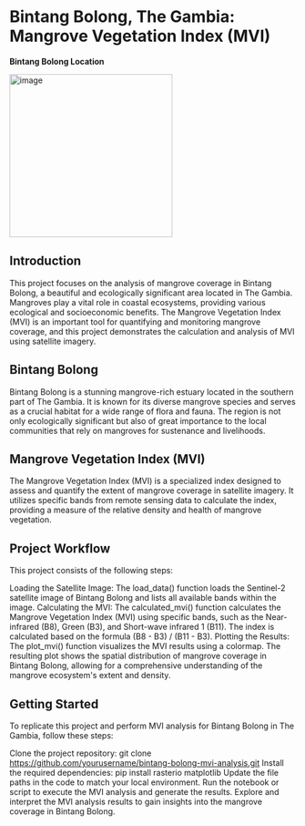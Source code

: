 <h1>Bintang Bolong, The Gambia: Mangrove Vegetation Index (MVI)</h1>

<b>Bintang Bolong Location</b>

<img width="286" alt="image" src="https://github.com/lisahligono/PLUS_softwaredev_2023_Ligono/assets/72496335/3971518e-fe03-4c81-ae02-7aade7afcc43">


<h2>Introduction</h2>

This project focuses on the analysis of mangrove coverage in Bintang Bolong, a beautiful and ecologically significant area located in The Gambia. Mangroves play a vital role in coastal ecosystems, providing various ecological and socioeconomic benefits. The Mangrove Vegetation Index (MVI) is an important tool for quantifying and monitoring mangrove coverage, and this project demonstrates the calculation and analysis of MVI using satellite imagery.

<h2>Bintang Bolong</h2>

Bintang Bolong is a stunning mangrove-rich estuary located in the southern part of The Gambia. It is known for its diverse mangrove species and serves as a crucial habitat for a wide range of flora and fauna. The region is not only ecologically significant but also of great importance to the local communities that rely on mangroves for sustenance and livelihoods.

<h2>Mangrove Vegetation Index (MVI)</h2>

The Mangrove Vegetation Index (MVI) is a specialized index designed to assess and quantify the extent of mangrove coverage in satellite imagery. It utilizes specific bands from remote sensing data to calculate the index, providing a measure of the relative density and health of mangrove vegetation.

<h2>Project Workflow</h2>

This project consists of the following steps:

Loading the Satellite Image: The load_data() function loads the Sentinel-2 satellite image of Bintang Bolong and lists all available bands within the image.
Calculating the MVI: The calculated_mvi() function calculates the Mangrove Vegetation Index (MVI) using specific bands, such as the Near-infrared (B8), Green (B3), and Short-wave infrared 1 (B11). The index is calculated based on the formula (B8 - B3) / (B11 - B3).
Plotting the Results: The plot_mvi() function visualizes the MVI results using a colormap. The resulting plot shows the spatial distribution of mangrove coverage in Bintang Bolong, allowing for a comprehensive understanding of the mangrove ecosystem's extent and density.
<h2>Getting Started</h2>

To replicate this project and perform MVI analysis for Bintang Bolong in The Gambia, follow these steps:

Clone the project repository: git clone https://github.com/yourusername/bintang-bolong-mvi-analysis.git
Install the required dependencies: pip install rasterio matplotlib
Update the file paths in the code to match your local environment.
Run the notebook or script to execute the MVI analysis and generate the results.
Explore and interpret the MVI analysis results to gain insights into the mangrove coverage in Bintang Bolong.

